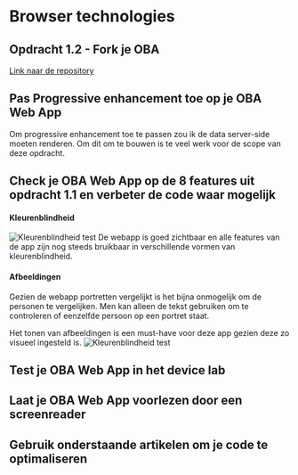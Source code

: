 # Browser technologies
## Opdracht 1.2 - Fork je OBA
[Link naar de repository](https://github.com/baskager/ADRmeta)

## Pas Progressive enhancement toe op je OBA Web App
Om progressive enhancement toe te passen zou ik de data server-side moeten renderen. Om dit om te bouwen is te veel werk voor de scope van deze opdracht.

## Check je OBA Web App op de 8 features uit opdracht 1.1 en verbeter de code waar mogelijk
#### Kleurenblindheid
![Kleurenblindheid test](http://kager.io/uploads/minor/browser-technologies/color-blind.png)
De webapp is goed zichtbaar en alle features van de app zijn nog steeds bruikbaar in verschillende vormen van kleurenblindheid.

#### Afbeeldingen
Gezien de webapp portretten vergelijkt is het bijna onmogelijk om de personen te vergelijken. Men kan alleen de tekst gebruiken om te controleren of eenzelfde persoon op een portret staat.

Het tonen van afbeeldingen is een must-have voor deze app gezien deze zo visueel ingesteld is.
![Kleurenblindheid test](http://kager.io/uploads/minor/browser-technologies/no-images.png)

## Test je OBA Web App in het device lab

## Laat je OBA Web App voorlezen door een screenreader

## Gebruik onderstaande artikelen om je code te optimaliseren
